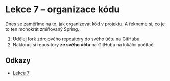 # Lekce 7 – organizace kódu

Dnes se zaměříme na to, jak organizovat kód v projektu. A řekneme si, co je to ten mohokrát zmiňovaný Spring.   

1. Udělej fork zdrojového repository do svého účtu na GitHubu.
1. Naklonuj si repository **ze svého účtu** na GitHubu na lokální počítač.

## Odkazy
* [Lekce 7](https://java.czechitas.cz/2021-jaro/java-2/lekce-7.html)
